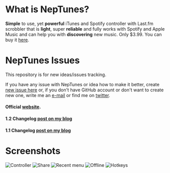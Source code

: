 # What is NepTunes?

<strong>Simple</strong> to use, yet <strong>powerful</strong> iTunes and Spotify controller with Last.fm scrobbler that is <strong>light</strong>, super <strong>reliable</strong> and fully works with Spotify and Apple Music and can help you with <strong>discovering</strong> new music. Only $3.99.
You can buy it [here](https://itunes.apple.com/us/app/neptunes-minimalistic-last.fm/id1006739057?mt=12&at=1010l3j7).

# NepTunes Issues
This repository is for new ideas/issues tracking.

If you have any issue with NepTunes or idea how to make it better, create [new issue here](https://github.com/rurza/NepTunes-Issues/issues/new) or, if you don't have GitHub account or don't want to create new one, write me an [e-mail](mailto:adam@micropixels.pl) or find me on [twitter](https://twitter.com/rurza).


#### Official [website](http://micropixels.pl/neptunes/).

#### 1.2 Changelog [post on my blog](http://blog.micropixels.pl/neptunes-12-full-changelog)


#### 1.1 Changelog [post on my blog](http://blog.micropixels.pl/neptunes-11-changelog)

# Screenshots
![Controller](http://micropixels.pl/neptunes/screenshots/controllr.png)
![Share](http://micropixels.pl/neptunes/screenshots/share.png)
![Recent menu](http://micropixels.pl/neptunes/screenshots/recent.png)
![Offline](http://micropixels.pl/neptunes/screenshots/offline.png)
![Hotkeys](http://micropixels.pl/neptunes/screenshots/hotkeys.png)
